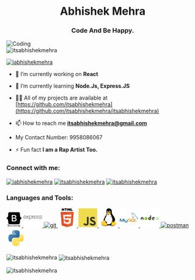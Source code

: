 <h1 align="center">Abhishek Mehra</h1>
<h3 align="center">Code And Be Happy.</h3>
<img align="right" alt="Coding" width="1000" src="https://camo.githubusercontent.com/417e6e178a69cc045c656d083ba983a59303f099087090269c01cacc6741ef29/68747470733a2f2f7170682e66732e71756f726163646e2e6e65742f6d61696e2d71696d672d6661376234626463336232663733653734396535633263363436643461653133">

<p align="left"> <img src="https://komarev.com/ghpvc/?username=itsabhishekmehra&label=Profile%20views&color=0e75b6&style=flat" alt="itsabhishekmehra" /> </p>

<p align="left"> <a href="https://twitter.com/iabhishekmehra" target="blank"><img src="https://img.shields.io/twitter/follow/iabhishekmehra?logo=twitter&style=for-the-badge" alt="iabhishekmehra" /></a> </p>

- 🔭 I’m currently working on **React**

- 🌱 I’m currently learning **Node.Js, Express.JS**

- 👨‍💻 All of my projects are available at [https://github.com/itsabhishekmehra](https://github.com/itsabhishekmehra/itsabhishekmehra)

- 📫 How to reach me **itsabhishekmehra@gmail.com**

- My Contact Number: 9958086067

- ⚡ Fun fact **I am a Rap Artist Too.**

<h3 align="left">Connect with me:</h3>
<p align="left">
<a href="https://twitter.com/iabhishekmehra" target="blank"><img align="center" src="https://raw.githubusercontent.com/rahuldkjain/github-profile-readme-generator/master/src/images/icons/Social/twitter.svg" alt="iabhishekmehra" height="30" width="40" /></a>
<a href="https://instagram.com/itsabhishekmehra" target="blank"><img align="center" src="https://raw.githubusercontent.com/rahuldkjain/github-profile-readme-generator/master/src/images/icons/Social/instagram.svg" alt="itsabhishekmehra" height="30" width="40" /></a>
<a href="https://www.hackerrank.com/itsabhishekmehra" target="blank"><img align="center" src="https://raw.githubusercontent.com/rahuldkjain/github-profile-readme-generator/master/src/images/icons/Social/hackerrank.svg" alt="itsabhishekmehra" height="30" width="40" /></a>
</p>

<h3 align="left">Languages and Tools:</h3>
<p align="left"> <a href="https://getbootstrap.com" target="_blank" rel="noreferrer"> <img src="https://raw.githubusercontent.com/devicons/devicon/master/icons/bootstrap/bootstrap-plain-wordmark.svg" alt="bootstrap" width="40" height="40"/> </a> <a href="https://expressjs.com" target="_blank" rel="noreferrer"> <img src="https://raw.githubusercontent.com/devicons/devicon/master/icons/express/express-original-wordmark.svg" alt="express" width="50" height="50"/> </a> <a href="https://git-scm.com/" target="_blank" rel="noreferrer"> <img src="https://www.vectorlogo.zone/logos/git-scm/git-scm-icon.svg" alt="git" width="50" height="50"/> </a> <a href="https://www.w3.org/html/" target="_blank" rel="noreferrer"> <img src="https://raw.githubusercontent.com/devicons/devicon/master/icons/html5/html5-original-wordmark.svg" alt="html5" width="50" height="50"/> </a> <a href="https://developer.mozilla.org/en-US/docs/Web/JavaScript" target="_blank" rel="noreferrer"> <img src="https://raw.githubusercontent.com/devicons/devicon/master/icons/javascript/javascript-original.svg" alt="javascript" width="50" height="50"/> </a> <a href="https://www.linux.org/" target="_blank" rel="noreferrer"> <img src="https://raw.githubusercontent.com/devicons/devicon/master/icons/linux/linux-original.svg" alt="linux" width="50" height="50"/> </a> <a href="https://www.mysql.com/" target="_blank" rel="noreferrer"> <img src="https://raw.githubusercontent.com/devicons/devicon/master/icons/mysql/mysql-original-wordmark.svg" alt="mysql" width="50" height="50"/> </a> <a href="https://nodejs.org" target="_blank" rel="noreferrer"> <img src="https://raw.githubusercontent.com/devicons/devicon/master/icons/nodejs/nodejs-original-wordmark.svg" alt="nodejs" width="50" height="50"/> </a> <a href="https://postman.com" target="_blank" rel="noreferrer"> <img src="https://www.vectorlogo.zone/logos/getpostman/getpostman-icon.svg" alt="postman" width="50" height="40"/> </a> <a href="https://www.python.org" target="_blank" rel="noreferrer"> <img src="https://raw.githubusercontent.com/devicons/devicon/master/icons/python/python-original.svg" alt="python" width="50" height="50"/> </a> </p>

<p><img align="left" src="https://github-readme-stats.vercel.app/api/top-langs?username=itsabhishekmehra&show_icons=true&locale=en&layout=compact" alt="itsabhishekmehra" /></p>

<p>&nbsp;<img align="center" src="https://github-readme-stats.vercel.app/api?username=itsabhishekmehra&show_icons=true&locale=en" alt="itsabhishekmehra" /></p>

<p><img align="center" src="https://github-readme-streak-stats.herokuapp.com/?user=itsabhishekmehra&" alt="itsabhishekmehra" /></p>
